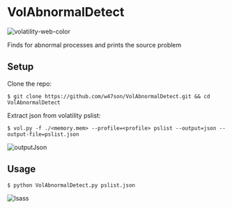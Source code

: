 # VolAbnormalDetect

![volatility-web-color](https://github.com/w47son/VolAbnormalDetect/assets/54062322/21c72bbc-4b13-483d-a07d-0a0c01f66629)


Finds for abnormal processes and prints the source problem

## Setup

Clone the repo:
```
$ git clone https://github.com/w47son/VolAbnormalDetect.git && cd VolAbnormalDetect
```

Extract json from volatility pslist:
```
$ vol.py -f ./<memory.mem> --profile=<profile> pslist --output=json --output-file=pslist.json
```
![outputJson](https://github.com/w47son/VolAbnormalDetect/assets/54062322/17558a88-10d1-4d0b-9ca4-c95e12a1c9b8)

## Usage

```
$ python VolAbnormalDetect.py pslist.json
```

![lsass](https://github.com/w47son/VolAbnormalDetect/assets/54062322/16e483fb-666b-4e78-aa92-1b085cd399df)
